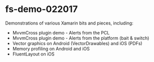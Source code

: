 # fs-demo-022017

Demonstrations of various Xamarin bits and pieces, including:

  - MvvmCross plugin demo - Alerts from the PCL
  - MvvmCross plugin demo - Alerts from the platform (bait & switch)
  - Vector graphics on Android (VectorDrawables) and iOS (PDFs)
  - Memory profiling on Android and iOS
  - FluentLayout on iOS

